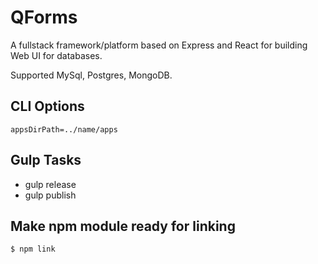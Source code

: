 # QForms

A fullstack framework/platform based on Express and React for building Web UI for databases.

Supported MySql, Postgres, MongoDB.

## CLI Options

```
appsDirPath=../name/apps
```

## Gulp Tasks

-   gulp release
-   gulp publish

## Make npm module ready for linking

```bash
$ npm link
```

